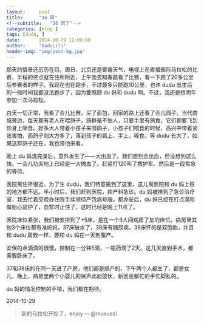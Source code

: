 ```yaml
---
layout:     post
title:      "36 周"
<!--subtitle:   "36 周了"-->
categories: [blog ]
tags: [dudu, ]
date:       2014-10-29 12:00:00
author:     "DuduLili"
header-img: "img/post-bg.jpg"
---
```


那天的情景还历历在目。周日，北京还是雾霾天气，电视上在直播国际马拉松的比赛，半程的终点就在住所附近，上午我去知春路看了比赛，看一下跑了20多公里后参赛者的样子。我现在也在跑步，不过最多只能跑10公里，也许 dudu 出生后的一段时间我都没法跑步了，因为要照顾 du 妈和 dudu 啊。不过，我还是想明年参加一次马拉松。

白天一切正常，我看了会儿比赛，买了面包，回家的路上还看了会儿鸽子。当代商城旁边，每天都有老人在喂鸽子，鸽群毫不怕人，只要手里有鸽食，它们都要飞到你身上啄食。好多大人带着小孩子来喂鸽子，小孩子们喂食的时候，高兴中带着紧张害怕，而鸽子则大方多了，落到孩子的肩上、手上，啄食。等 dudu 长大了，如果这群鸽子还在，我也带他来看。

晚上 du 妈洗完澡后，意外发生了——大出血了。我们想到会出血，但没想到这么快。一会儿功夫地上已经是一大摊血了。赶紧打120叫了救护车。然后是一段焦急的等待。

医院离住所很近，为了生 dudu，我们特意搬到了这里，这儿离医院和 du 妈上班的地方都不远。半小时后，我们赶到医院，挂产科急诊。du 妈被推到了急诊治疗室，我去忙着交费办住院手续领待产包病号服。都办妥后，du 妈已经在打点滴和做胎心监护了，血暂时止住了。这时已经是晚上11点了。

医院床位紧张，我们被安排到了+5床，是在一个3人间病房了加的床位。病房里其他3个床位都有准妈妈，37床破水了，38床有糖尿病，39床怀的是双胞胎，并且和 dudu 周数一样，要和 du 妈在一天剖腹产。

安保的点滴滴的很慢，控制在一分钟5滴，一瓶药滴了2天。这几天直到手术，都需要卧床了。

37和38床的在同一天进了产房，他们都是顺产的，下午两个人都生了，都是女儿，晚上，病房里两个小婴儿的哭声此起彼伏，新爸爸都忙的手忙脚乱的。

du 妈的情况控制的不错，我们都在期待。

2014-10-29

> 新的马拉松开始了，enjoy -- @muxuezi